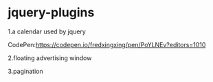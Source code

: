 # jquery-plugins


1.a calendar used by jquery

  CodePen:https://codepen.io/fredxingxing/pen/PoYLNEv?editors=1010

2.floating advertising window

3.pagination
